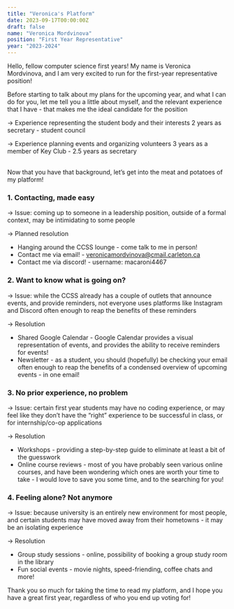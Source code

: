 ```yaml
---
title: "Veronica's Platform"
date: 2023-09-17T00:00:00Z
draft: false
name: "Veronica Mordvinova"
position: "First Year Representative"
year: "2023-2024"
---
```


Hello, fellow computer science first years! My name is Veronica Mordvinova, and I am very excited to run for the first-year representative position!

Before starting to talk about my plans for the upcoming year, and what I can do for you, let me tell you a little about myself, and the relevant experience that I have - that makes me the ideal candidate for the position

→ Experience representing the student body and their interests
2 years as secretary - student council

→ Experience planning events and organizing volunteers
3 years as a member of Key Club - 2.5 years as secretary

\
Now that you have that background, let’s get into the meat and potatoes of my platform!

### 1. Contacting, made easy

→ Issue: coming up to someone in a leadership position, outside of a formal context, may be intimidating to some people

→ Planned resolution

- Hanging around the CCSS lounge - come talk to me in person!
- Contact me via email! - <veronicamordvinova@cmail.carleton.ca>
- Contact me via discord! - username: macaroni4467  

### 2. Want to know what is going on?

→ Issue: while the CCSS already has a couple of outlets that announce events, and provide reminders, not everyone uses platforms like Instagram and Discord often enough to reap the benefits of these reminders

→ Resolution

- Shared Google Calendar - Google Calendar provides a visual representation of events, and provides the ability to receive reminders for events!
- Newsletter - as a student, you should (hopefully) be checking your email often enough to reap the benefits of a condensed overview of upcoming events - in one email!

### 3. No prior experience, no problem

→ Issue: certain first year students may have no coding experience, or may feel like they don’t have the “right” experience to be successful in class, or for internship/co-op applications

→ Resolution

- Workshops - providing a step-by-step guide to eliminate at least a bit of the guesswork
- Online course reviews - most of you have probably seen various online courses, and have been wondering which ones are worth your time to take - I would love to save you some time, and to the searching for you!

### 4. Feeling alone? Not anymore

→ Issue: because university is an entirely new environment for most people, and certain students may have moved away from their hometowns - it may be an isolating experience

→ Resolution

- Group study sessions - online, possibility of booking a group study room in the library
- Fun social events - movie nights, speed-friending, coffee chats and more!

Thank you so much for taking the time to read my platform, and I hope you have a great first year, regardless of who you end up voting for!
